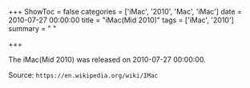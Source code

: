 +++
ShowToc = false
categories = ['iMac', '2010', 'Mac', 'iMac']
date = 2010-07-27 00:00:00
title = "iMac(Mid 2010)"
tags = ['iMac', '2010']
summary = " "

+++

The iMac(Mid 2010) was released on 2010-07-27 00:00:00.

Source: `https://en.wikipedia.org/wiki/IMac`
